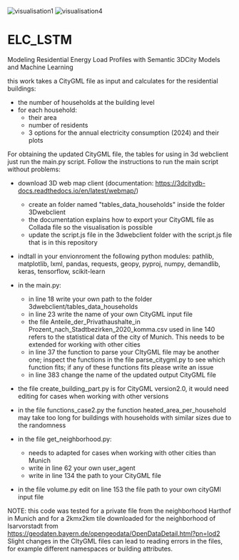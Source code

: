 
![visualisation1](https://github.com/user-attachments/assets/76be7847-fa90-402a-ba8d-8ceb90dd3ce7)
![visualisation4](https://github.com/user-attachments/assets/5e8614cc-0d46-466b-a6f9-69c23a645e18)

# ELC_LSTM
Modeling Residential Energy Load Profiles with Semantic 3DCity Models and Machine Learning

this work takes a CityGML file as input and calculates for the residential buildings:
- the number of households at the building level
- for each household:
  - their area
  - number of residents
  - 3 options for the annual electricity consumption (2024) and their plots

For obtaining the updated CityGML file, the tables for using in 3d webclient just run the main.py script. Follow the instructions to run the main script without problems:


- download 3D web map client (documentation: https://3dcitydb-docs.readthedocs.io/en/latest/webmap/)
  - create an folder named "tables_data_households" inside the folder 3Dwebclient
  - the documentation explains how to export your CityGML file as Collada file so the visualisation is possible
  - update the script.js file in the 3dwebclient folder with the script.js file that is in this repository
 
- indtall in your envionroment the following python modules: pathlib, matplotlib, lxml, pandas, requests, geopy, pyproj, numpy, demandlib, keras, tensorflow, scikit-learn

- in the main.py:
  - in line 18 write your own path to the folder 3dwebclient/tables_data_households
  - in line 23 write the name of your own CityGML input file
  - the file Anteile_der_Privathaushalte_in Prozent_nach_Stadtbezirken_2020_komma.csv used in line 140 refers to the statistical data of the city of Munich. This needs to be extended for working with other cities
  - in line 37 the function to parse your CItyGML file may be another one; inspect the functions in the file parse_citygml.py to see which function fits; if any of these functions fits please write an issue
  - in line 383 change the name of the updated output CityGML file
 
- the file create_building_part.py is for CityGML version2.0, it would need editing for cases when working with other versions
  
- in the file functions_case2.py the function heated_area_per_household may take too long for buildings with households with similar sizes due to the randomness
  
- in the file get_neighborhood.py:
  -  needs to adapted for cases when working with other cities than Munich
  -  write in line 62 your own user_agent
  - write in line 134 the path to your CityGML file
  
- in the file volume.py edit on line 153 the file path to your own cityGMl input file

    
NOTE:
this code was tested for a private file from the neighborhood Harthof in Munich and for a 2kmx2km tile downloaded for the neighborhood of Isarvorstadt from https://geodaten.bayern.de/opengeodata/OpenDataDetail.html?pn=lod2 
Slight changes in the CItyGML files can lead to reading errors in the files, for example different namespaces or building attributes. 
